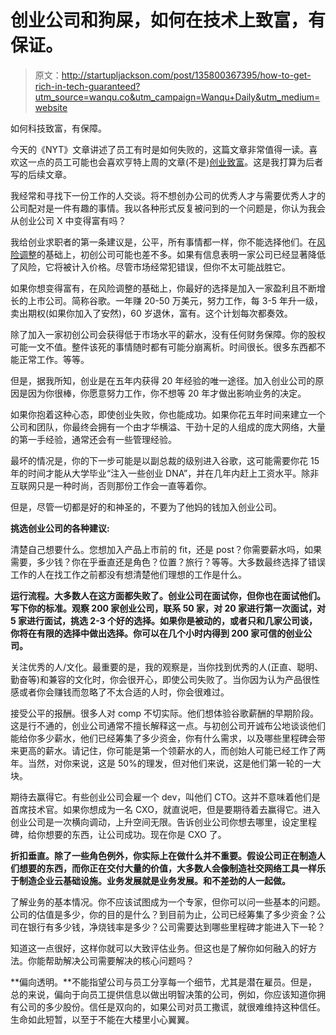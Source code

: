 # 创业公司和狗屎，如何在技术上致富，有保证。

> 原文：<http://startupljackson.com/post/135800367395/how-to-get-rich-in-tech-guaranteed?utm_source=wanqu.co&utm_campaign=Wanqu+Daily&utm_medium=website>

如何科技致富，有保障。

今天的《NYT》文章讲述了员工有时是如何失败的，这篇文章非常值得一读。喜欢这一点的员工可能也会喜欢亨特上周的文章(不是)[创业致富](https://href.li/?http://hunterwalk.com/2015/12/18/sorry-startup-employee-100-your-equity-probably-wont-make-you-rich/)。这是我打算为后者写的后续文章。

我经常和寻找下一份工作的人交谈。将不想创办公司的优秀人才与需要优秀人才的公司配对是一件有趣的事情。我以各种形式反复被问到的一个问题是，你认为我会从创业公司 X 中变得富有吗？

我给创业求职者的第一条建议是，公平，所有事情都一样，你不能选择他们。在[风险调整](https://href.li/?http://www.investopedia.com/terms/r/riskadjustedreturn.asp)的基础上，初创公司可能也差不多。如果有信息表明一家公司已经显著降低了风险，它将被计入价格。尽管市场经常犯错误，但你不太可能战胜它。

如果你想变得富有，在风险调整的基础上，你最好的选择是加入一家盈利且不断增长的上市公司。简称谷歌。一年赚 20-50 万美元，努力工作，每 3-5 年升一级，卖出期权(如果你加入了安然)，60 岁退休，富有。这个计划每次都奏效。

除了加入一家初创公司会获得低于市场水平的薪水，没有任何财务保障。你的股权可能一文不值。整件该死的事情随时都有可能分崩离析。时间很长。很多东西都不能正常工作。等等。

但是，据我所知，创业是在五年内获得 20 年经验的唯一途径。加入创业公司的原因是因为你很棒，你愿意努力工作，你不想等 20 年才做出影响业务的决定。

如果你抱着这种心态，即使创业失败，你也能成功。如果你花五年时间来建立一个公司和团队，你最终会拥有一个由才华横溢、干劲十足的人组成的庞大网络，大量的第一手经验，通常还会有一些管理经验。

最坏的情况是，你的下一步可能是以副总裁的级别进入谷歌，这可能需要你花 15 年的时间才能从大学毕业“注入一些创业 DNA”，并在几年内赶上工资水平。除非互联网只是一种时尚，否则那份工作会一直等着你。

但是，尽管一切都是好的和神圣的，不要为了他妈的钱加入创业公司。

**挑选创业公司的各种建议:**

清楚自己想要什么。您想加入产品上市前的 fit，还是 post？你需要薪水吗，如果需要，多少钱？你在乎垂直还是角色？位置？旅行？等等。大多数最终选择了错误工作的人在找工作之前都没有想清楚他们理想的工作是什么。

**运行流程。大多数人在这方面都失败了。创业公司在面试你，但你也在面试他们。写下你的标准。观察 200 家创业公司，联系 50 家，对 20 家进行第一次面试，对 5 家进行面试，挑选 2-3 个好的选择。如果你是被动的，或者只和几家公司谈，你将在有限的选择中做出选择。你可以在几个小时内得到 200 家可信的创业公司。**

关注优秀的人/文化。最重要的是，我的观察是，当你找到优秀的人(正直、聪明、勤奋等)和兼容的文化时，你会很开心，即使公司失败了。当你因为认为产品很性感或者你会赚钱而忽略了不太合适的人时，你会很难过。

接受公平的报酬。很多人对 comp 不切实际。他们想体验谷歌薪酬的早期阶段。这是行不通的，创业公司通常不擅长解释这一点。与初创公司开诚布公地谈谈他们能给你多少薪水，他们已经筹集了多少资金，你有什么需求，以及哪些里程碑会带来更高的薪水。请记住，你可能是第一个领薪水的人，而创始人可能已经工作了两年。当然，对你来说，这是 50%的理发，但对他们来说，这是他们第一轮的一大块。

期待去赢得它。有些创业公司会雇一个 dev，叫他们 CTO。这并不意味着他们是首席技术官。如果你想成为一名 CXO，就直说吧，但是要期待着去赢得它。进入创业公司是一次横向调动，上升空间无限。告诉创业公司你想去哪里，设定里程碑，给你想要的东西，让公司成功。现在你是 CXO 了。

**折扣垂直。除了一些角色例外，你实际上在做什么并不重要。假设公司正在制造人们想要的东西，而你正在交付大量的价值，大多数人会像制造社交网络工具一样乐于制造企业云基础设施。业务发展就是业务发展。和不差劲的人一起做。**

了解业务的基本情况。你不应该试图成为一个专家，但你可以问一些基本的问题。公司的估值是多少，你的目的是什么？到目前为止，公司已经筹集了多少资金？公司在银行有多少钱，净烧钱率是多少？公司需要达到哪些里程碑才能进入下一轮？

知道这一点很好，这样你就可以大致评估业务。但这也是了解你如何融入的好方法。你能帮助解决公司需要解决的核心问题吗？

**偏向透明。**不能指望公司与员工分享每一个细节，尤其是潜在雇员。但是，总的来说，偏向于向员工提供信息以做出明智决策的公司，例如，你应该知道你拥有公司的多少股份。信任是双向的，如果公司对员工撒谎，就很难维持这种信任。生命如此短暂，以至于不能在大楼里小心翼翼。